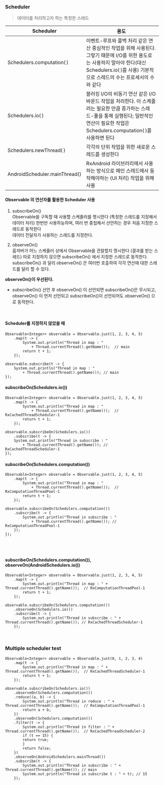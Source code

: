 ### Scheduler
>데이터를 처리하고자 하는 특정한 스레드

Scheduler | 용도
----------|-----------
Schedulers.computation( ) | 이벤트-루프와 콜백 처리 같은 연산 중심적인 작업을 위해 사용된다. 그렇기 때문에 I/O를 위한 용도로는 사용하지 말아야 한다(대신 Schedulers.io( )를 사용) 기본적으로 스레드의 수는 프로세서의 수와 같다
Schedulers.io( ) | 블러킹 I/O의 비동기 연산 같은 I/O 바운드 작업을 처리한다. 이 스케줄러는 필요한 만큼 증가하는 스레드-풀을 통해 실행된다; 일반적인 연산이 필요한 작업은 Schedulers.computation( )를 사용하면 된다
Schedulers.newThread( )	 | 각각의 단위 작업을 위한 새로운 스레드를 생성한다
AndroidScheduler.mainThread() | RxAndroid 라이브러리에서 사용하는 방식으로 메인 스레드에서 동작해야하는 (UI 처리) 작업을 위해 사용

#### Observable 의 연산자를 활용한 Scheduler 사용

1. subscribeOn()<br>
Observable을 구독할 때 사용할 스케줄러를 명시한다 (특정한 스레드를 지정해서 데이터 처리)
한번만 사용하능하며, 여러 번 중첩해서 선언하는 경우 처음 지정한 스레드로 동작한다<br>
데이터 전달자가 사용하는 스레드를 지정한다.

2. observeOn()<br>
옵저버가 어느 스케줄러 상에서 Observable을 관찰할지 명시한다 (결과를 받는 스레드)
따로 지정하지 않으면 subscribeOn() 에서 지정한 스레드로 동작한다.
subscribeOn() 과 달리 observeOn() 은 여러번 호출하여 각각 연산에 대한 스레드를 달리 할 수 있다.

**observeOn()이 우선된다.**

- subscribeOn() 선언 후 observeOn() 이 선언되면 subscribeOn()은 무시되고,
observeOn() 이 먼저 선언되고 subscribeOn()이 선언되어도 observeOn() 으로 동작한다.

<br>

#### Scheduler를 지정하지 않았을 때
```
Observable<Integer> observable = Observable.just(1, 2, 3, 4, 5)
	.map(t -> {
	    System.out.println("Thread in map : " 
	    	+ Thread.currentThread().getName());  // main
	    return t + 1;
	});

observable.subscribe(t -> {
    System.out.println("Thread in map : " 
    	+ Thread.currentThread().getName()); // main
});
```

#### subscribeOn(Schedulers.io())
```
Observable<Integer> observable = Observable.just(1, 2, 3, 4, 5)
	.map(t -> {
	    System.out.println("Thread in map : " 
	    	+ Thread.currentThread().getName());  // RxCachedThreadScheduler-1
	    return t + 1;
	});

observable.subscribeOn(Schedulers.io())
	.subscribe(t -> {
    System.out.println("Thread in subscribe : " 
    	+ Thread.currentThread().getName()); // RxCachedThreadScheduler-1
});
```

#### subscribeOn(Schedulers.computation())
```
Observable<Integer> observable = Observable.just(1, 2, 3, 4, 5)
	.map(t -> {
	    System.out.println("Thread in map : " 
	    	+ Thread.currentThread().getName());  // RxComputationThreadPool-1
	    return t + 1;
	});

observable.subscribeOn(Schedulers.computation())
	.subscribe(t -> {
	    System.out.println("Thread in subscribe : " 
	    	+ Thread.currentThread().getName()); // RxComputationThreadPool-1
	});
});
```

<br>
<br>

#### subscribeOn(Schedulers.computation()), observeOn(AndroidSchedulers.io())
```
Observable<Integer> observable = Observable.just(1, 2, 3, 4, 5)
	.map(t -> {
	    System.out.println("Thread in map : " + Thread.currentThread().getName());  // RxComputationThreadPool-1
	    return t + 1;
	});

observable.subscribeOn(Schedulers.computation())
	.observeOn(Schedulers.io())
	.subscribe(t -> {
	    System.out.println("Thread in subscribe : " + Thread.currentThread().getName()); // RxCachedThreadScheduler-1
	});
```

<br>

### Multiple scheduler test
```
Observable<Integer> observable = Observable.just(0, 1, 2, 3, 4)
	.map(t -> {
	    System.out.println("Thread in map : " + Thread.currentThread().getName());  // RxCachedThreadScheduler-1
	    return t + 1;
	});

observable.subscribeOn(Schedulers.io())
	.observeOn(Schedulers.computation())
	.reduce((a, b) -> {
	    System.out.println("Thread in reduce : " + Thread.currentThread().getName());  // RxComputationThreadPool-1
	    return a + b;
	})
	.observeOn(Schedulers.computation())
	.filter(t -> {
	    System.out.println("Thread in filter : " + Thread.currentThread().getName());  // RxCachedThreadScheduler-2
	    if (t == 15) {
		return true;
	    }
	    return false;
	})
	.observeOn(AndroidSchedulers.mainThread())
	.subscribe(t -> {
	    System.out.println("Thread in subscribe : " + Thread.currentThread().getName()); // main
	    System.out.println("Thread in subscribe t : " + t); // 15
	});
```

